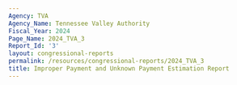 ```yaml
---
Agency: TVA
Agency_Name: Tennessee Valley Authority
Fiscal_Year: 2024
Page_Name: 2024_TVA_3
Report_Id: '3'
layout: congressional-reports
permalink: /resources/congressional-reports/2024_TVA_3
title: Improper Payment and Unknown Payment Estimation Report
---
```

